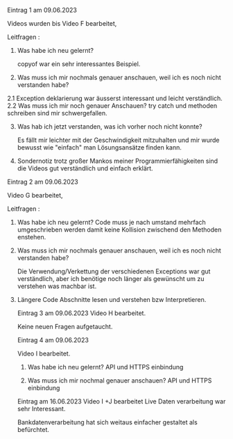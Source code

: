 Eintrag 1 am 09.06.2023

Videos wurden bis Video F bearbeitet,

Leitfragen :

1. Was habe ich neu gelernt?

    copyof war ein sehr interessantes Beispiel.

2.  Was muss ich mir nochmals genauer anschauen,
    weil ich es noch nicht verstanden habe?

2.1 Exception deklarierung war äusserst
    interessant und leicht verständlich.
2.2 Was muss ich mir noch genauer Anschauen?
    try catch und methoden schreiben sind 
    mir schwergefallen.

3. Was hab ich jetzt verstanden, was ich
    vorher noch nicht konnte?
    
    Es fällt mir leichter mit der Geschwindigkeit
    mitzuhalten und mir wurde bewusst wie
    "einfach" man Lösungsansätze finden kann.

4. Sondernotiz 
    trotz großer Mankos meiner
    Programmierfähigkeiten sind die 
    Videos gut verständlich und 
    einfach erklärt.

 Eintrag 2 am 09.06.2023

Video G bearbeitet,

Leitfragen :

1. Was habe ich neu gelernt?
    Code muss je nach umstand mehrfach 
    umgeschrieben werden damit keine
    Kollision zwischend den Methoden
    enstehen.

2.  Was muss ich mir nochmals genauer anschauen,
    weil ich es noch nicht verstanden habe?

    Die Verwendung/Verkettung der verschiedenen 
    Exceptions war gut verständlich, 
    aber ich benötige noch länger als 
    gewünscht um zu verstehen was machbar ist.

3. Längere Code Abschnitte lesen und
    verstehen bzw Interpretieren.


    Eintrag 3 am 09.06.2023
    Video H bearbeitet.

    Keine neuen Fragen aufgetaucht.


    Eintrag 4 am 09.06.2023

    Video I bearbeitet.

    1. Was habe ich neu gelernt?
        API und HTTPS einbindung

    2. Was muss ich mir nochmal
    genauer anschauen?
    API und HTTPS einbindung 


    Eintrag am 16.06.2023
    Video I +J bearbeitet
    Live Daten verarbeitung war sehr 
    Interessant.

    Bankdatenverarbeitung hat sich 
    weitaus einfacher gestaltet als
    befürchtet.
